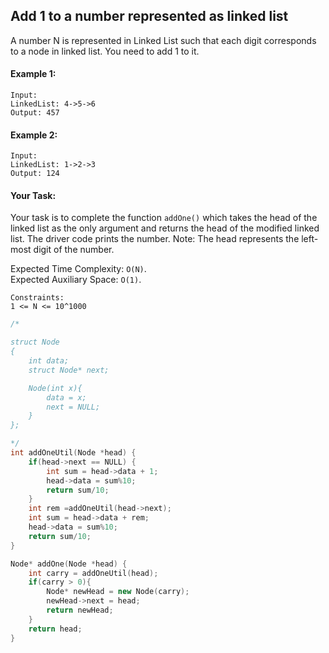 ## Add 1 to a number represented as linked list

A number N is represented in Linked List such that each digit corresponds to a node in linked list. You need to add 1 to it.

#### Example 1:

```
Input:
LinkedList: 4->5->6
Output: 457
```

#### Example 2:

```
Input:
LinkedList: 1->2->3
Output: 124
```

#### Your Task:

Your task is to complete the function `addOne()` which takes the head of the linked list as the only argument and returns the head of the modified linked list. The driver code prints the number.
Note: The head represents the left-most digit of the number.

Expected Time Complexity: `O(N)`.  
Expected Auxiliary Space: `O(1)`.

```
Constraints:
1 <= N <= 10^1000
```

```c++
/*

struct Node
{
    int data;
    struct Node* next;

    Node(int x){
        data = x;
        next = NULL;
    }
};

*/
int addOneUtil(Node *head) {
    if(head->next == NULL) {
        int sum = head->data + 1;
        head->data = sum%10;
        return sum/10;
    }
    int rem =addOneUtil(head->next);
    int sum = head->data + rem;
    head->data = sum%10;
    return sum/10;
}

Node* addOne(Node *head) {
    int carry = addOneUtil(head);
    if(carry > 0){
        Node* newHead = new Node(carry);
        newHead->next = head;
        return newHead;
    }
    return head;
}
```
